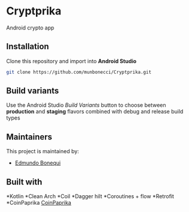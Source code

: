 # Cryptprika

Android crypto app

## Installation

Clone this repository and import into **Android Studio**

```bash
git clone https://github.com/munbonecci/Cryptprika.git
```

## Build variants

Use the Android Studio *Build Variants* button to choose between **production** and **staging**
flavors combined with debug and release build types

## Maintainers

This project is maintained by:

* [Edmundo Bonequi](http://github.com/munbonecci)

## Built with

*Kotlin
*Clean Arch
*Coil
*Dagger hilt
*Coroutines + flow
*Retrofit
*CoinPaprika [CoinPaprika](https://api.coinpaprika.com/)
